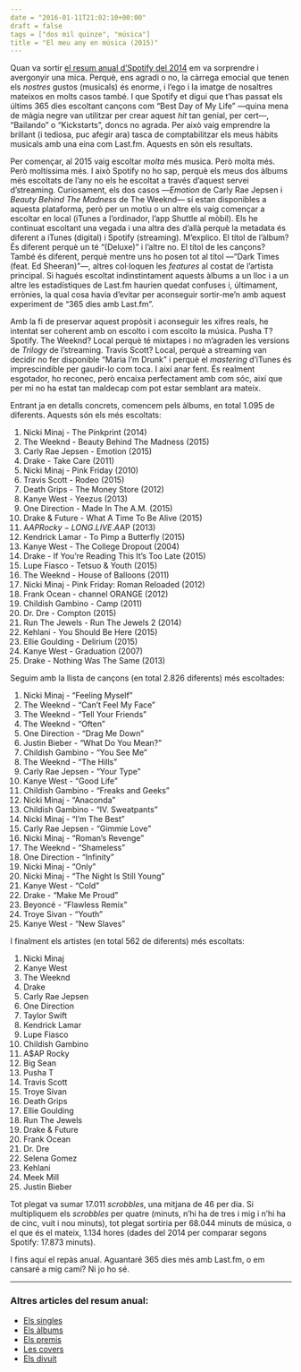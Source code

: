 ```yaml
---
date = "2016-01-11T21:02:10+00:00"
draft = false
tags = ["dos mil quinze", "música"]
title = "El meu any en música (2015)"
---
```

Quan va sortir [el resum anual d’Spotify del 2014](http://enricllonch.com/post/104256864524/el-meu-any-en-música-a-spotify) em va sorprendre i  avergonyir una mica. Perquè, ens agradi o no, la càrrega emocial que tenen els *nostres* gustos (musicals) és enorme, i l’ego i la imatge de nosaltres mateixos en molts casos també. I que Spotify et digui que t’has passat els últims 365 dies escoltant cançons com “Best Day of My Life” —quina mena de màgia negre van utilitzar per crear aquest *hit* tan genial, per cert—, “Bailando” o “Kickstarts”, doncs no agrada. Per això vaig emprendre la brillant (i tediosa, puc afegir ara) tasca de comptabilitzar els meus hàbits musicals amb una eina com Last.fm. Aquests en són els resultats.

<!-- more -->

Per començar, al 2015 vaig escoltar *molta* més musica. Però molta més. Però moltíssima més. I això Spotify no ho sap, perquè els meus dos àlbums més escoltats de l’any no els he escoltat a través d’aquest servei d’streaming. Curiosament, els dos casos —*Emotion* de Carly Rae Jepsen i *Beauty Behind The Madness* de The Weeknd— sí estan disponibles a aquesta plataforma, però per un motiu o un altre els vaig començar a escoltar en local (iTunes a l’ordinador, l’app Shuttle al mòbil). Els he continuat escoltant una vegada i una altra des d’allà perquè la metadata és diferent a iTunes (digital) i Spotify (streaming). M’explico. El títol de l’àlbum? És diferent perquè un té “(Deluxe)” i l’altre no. El títol de les cançons? També és diferent, perquè mentre uns ho posen tot al títol —“Dark Times (feat. Ed Sheeran)”—, altres col·loquen les *features* al costat de l’artista principal. Si hagués escoltat indinstintament aquests àlbums a un lloc i a un altre les estadístiques de Last.fm haurien quedat confuses i, últimament, errònies, la qual cosa havia d’evitar per aconseguir sortir-me’n amb aquest experiment de “365 dies amb Last.fm”.

Amb la fi de preservar aquest propòsit i aconseguir les xifres reals, he intentat ser coherent amb on escolto i com escolto la música. Pusha T? Spotify. The Weeknd? Local perquè té mixtapes i no m’agraden les versions de *Trilogy* de l’streaming. Travis Scott? Local, perquè a streaming van decidir no fer disponible “Maria I’m Drunk” i perquè el *mastering* d’iTunes és imprescindible per gaudir-lo com toca. I així anar fent. És realment esgotador, ho reconec, però encaixa perfectament amb com sóc, així que per mi no ha estat tan maldecap com pot estar semblant ara mateix. 

Entrant ja en detalls concrets, comencem pels àlbums, en total 1.095 de diferents. Aquests són els més escoltats:

1. Nicki Minaj - The Pinkprint (2014)
2. The Weeknd - Beauty Behind The Madness (2015)
3. Carly Rae Jepsen - Emotion (2015)
4. Drake - Take Care (2011)
5. Nicki Minaj - Pink Friday (2010)
6. Travis Scott - Rodeo (2015)
7. Death Grips - The Money Store (2012)
8. Kanye West - Yeezus (2013)
9. One Direction - Made In The A.M. (2015)
10. Drake & Future - What A Time To Be Alive (2015)
11. A$AP Rocky - LONG.LIVE.A$AP (2013)
12. Kendrick Lamar - To Pimp a Butterfly (2015)
13. Kanye West - The College Dropout (2004)
14. Drake - If You’re Reading This It’s Too Late (2015)
15. Lupe Fiasco - Tetsuo & Youth (2015)
16. The Weeknd - House of Balloons (2011)
17. Nicki Minaj - Pink Friday: Roman Reloaded (2012)
18. Frank Ocean - channel ORANGE (2012)
19. Childish Gambino - Camp (2011)
20. Dr. Dre - Compton (2015)
21. Run The Jewels - Run The Jewels 2 (2014)
22. Kehlani - You Should Be Here (2015)
23. Ellie Goulding - Delirium (2015)
24. Kanye West - Graduation (2007)
25. Drake - Nothing Was The Same (2013)

Seguim amb la llista de cançons (en total 2.826 diferents) més escoltades:

1. Nicki Minaj - “Feeling Myself”
2. The Weeknd - “Can’t Feel My Face”
3. The Weeknd - “Tell Your Friends”
4. The Weeknd - “Often”
5. One Direction - “Drag Me Down”
6. Justin Bieber - “What Do You Mean?”
7. Childish Gambino - “You See Me”
8. The Weeknd - “The Hills”
9. Carly Rae Jepsen - “Your Type”
10. Kanye West - “Good Life”
11. Childish Gambino - “Freaks and Geeks”
12. Nicki Minaj - “Anaconda”
13. Childish Gambino - “IV. Sweatpants”
14. Nicki Minaj - “I’m The Best”
15. Carly Rae Jepsen - “Gimmie Love”
16. Nicki Minaj - “Roman’s Revenge”
17. The Weeknd - “Shameless”
18. One Direction - “Infinity”
19. Nicki Minaj - “Only”
20. Nicki Minaj - “The Night Is Still Young”
21. Kanye West - “Cold”
22. Drake - “Make Me Proud”
23. Beyoncé - “Flawless Remix”
24. Troye Sivan - “Youth”
25. Kanye West - “New Slaves”

I finalment els artistes (en total 562 de diferents) més escoltats:

1. Nicki Minaj
2. Kanye West
3. The Weeknd
4. Drake
5. Carly Rae Jepsen
6. One Direction
7. Taylor Swift
8. Kendrick Lamar
9. Lupe Fiasco
10. Childish Gambino
11. A$AP Rocky
12. Big Sean
13. Pusha T
14. Travis Scott
15. Troye Sivan
16. Death Grips
17. Ellie Goulding
18. Run The Jewels
19. Drake & Future
20. Frank Ocean
21. Dr. Dre
22. Selena Gomez
23. Kehlani
24. Meek Mill
25. Justin Bieber

Tot plegat va sumar 17.011 *scrobbles*, una mitjana de 46 per dia. Si multipliquem els *scrobbles* per quatre (minuts, n’hi ha de tres i mig i n’hi ha de cinc, vuit i nou minuts), tot plegat sortiria per 68.044 minuts de música, o el que és el mateix, 1.134 hores (dades del 2014 per comparar segons Spotify: 17.873 minuts).

I fins aquí el repàs anual. Aguantaré 365 dies més amb Last.fm, o em cansaré a mig camí? Ni jo ho sé. 

----

### Altres articles del resum anual:

- [Els singles](http://enricllonch.com/post/135671489264/els-30-singles-del-2015)
- [Els àlbums](http://enricllonch.com/post/135632908054/els-20-àlbums-del-2015)
- [Els premis](http://enricllonch.com/post/135774098849/els-meus-premis-2015)
- [Les covers](http://enricllonch.com/post/136105345519/les-millors-album-covers-del-2015)
- [Els divuit](http://enricllonch.com/post/136324434644/lany-dels-divuit)